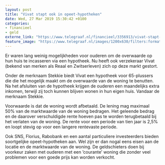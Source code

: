 ```yaml
---
layout: post
title: "Vivat stapt ook in opeet-hypotheken"
date: Wed, 27 Mar 2019 15:30:42 +0100
categories: 
- financieel 
- geld 
externe_link: "https://www.telegraaf.nl/financieel/3356913/vivat-stapt-ook-in-opeet-hypotheken"
feature_image: "https://www.telegraaf.nl/images/1200x630/filters:format(jpeg):quality(80)/cdn-kiosk-api.telegraaf.nl/60cc9584-50a0-11e9-87a7-0217670beecd.jpg"
---
```


<p class="intro">Er waren lang weinig mogelijkheden voor ouderen om de overwaarde op hun huis te incasseren via een hypotheek. Nu heeft ook verzekeraar Vivat (bekend van merken als Reaal en Zwitserleven) zich op deze markt gestort.</p> <p>Onder de merknaam Stekkie biedt Vivat een hypotheek voor 65-plussers die die het mogelijk maakt om de overwaarde van de woning te benutten. Na het afsluiten van de hypotheek krijgen de ouderen een maandelijks extra inkomen, terwijl zij toch kunnen blijven wonen in hun eigen huis. Vandaar de merknaam Stekkie.</p><p>Voorwaarde is dat de woning wordt afbetaald. De lening mag maximaal 50% van de marktwaarde van de woning bedragen. Het geleende bedrag en de daarover verschuldigde rente hoeven pas te worden terugbetaald bij het verlaten van de woning. De rente voor een periode van tien jaar is 2,5% en loopt stevig op voor een langere rentevaste periode.</p><p>Ook SNS, Florius, Rabobank en een aantal particuliere investeerders bieden soortgelijke opeet-hypotheken aan. Wel zijn er dan nogal eens eisen aan de locatie en de marktwaarde van de woning. De geldschieters doen bij voorkeur zaken met ouderen met een ’courante’ woning die zonder veel problemen voor een goede prijs kan worden verkocht.</p>
